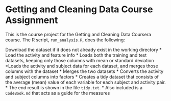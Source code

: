 Getting and Cleaning Data Course Assignment
===========================================

This is the course project for the Getting and Cleaning Data Coursera
course. The R script, `run_analysis.R`, does the following:

Download the dataset if it does not already exist in the working
directory \* Load the activity and feature info \* Loads both the
training and test datasets, keeping only those columns with mean or
standard deviation *Loads the activity and subject data for each
dataset, and merges those columns with the dataset * Merges the two
datasets \* Converts the activity and subject columns into factors \*
Creates a tidy dataset that consists of the average (mean) value of each
variable for each subject and activity pair. \* The end result is shown
in the file `tidy.txt`. \* Also included is a `CodeBook.md` that acts as
a guide for the measures
